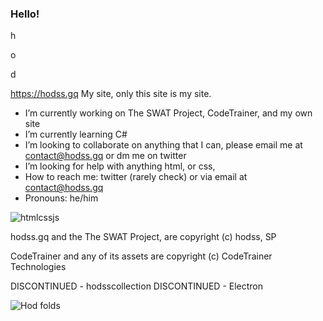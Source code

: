 ### Hello!

h

o

d

https://hodss.gq My site, only this site is my site.


- I’m currently working on The SWAT Project, CodeTrainer, and my own site
- I’m currently learning C# 
- I’m looking to collaborate on anything that I can, please email me at contact@hodss.gq or dm me on twitter
- I’m looking for help with anything html, or css, 
- How to reach me: twitter (rarely check) or via email at contact@hodss.gq
- Pronouns: he/him


![htmlcssjs](https://www.freepnglogos.com/uploads/html5-logo-png/html5-logo-devextreme-multi-purpose-controls-html-javascript-3.png)


hodss.gq and the The SWAT Project, are copyright (c) hodss, SP

CodeTrainer and any of its assets are copyright (c) CodeTrainer Technologies

DISCONTINUED - hodsscollection 
DISCONTINUED - Electron 


![Hod folds](https://user-images.githubusercontent.com/98139763/150646899-e9d54f3a-cd03-4a9d-8561-6013bb5a1575.PNG)
